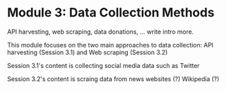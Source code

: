 # Module 3: Data Collection Methods

API harvesting, web scraping, data donations, ... write intro more.

This module focuses on the two main approaches to data collection: API harvesting (Session 3.1) and Web scraping (Session 3.2)

Session 3.1's content is collecting social media data such as Twitter

Session 3.2's content is scraing data from news websites (?) Wikipedia (?)
